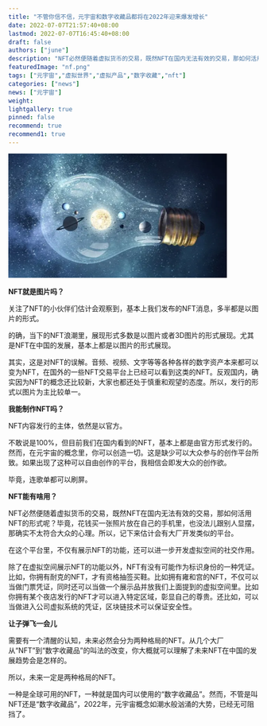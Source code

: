 ```yaml
---
title: "不管你信不信，元宇宙和数字收藏品都将在2022年迎来爆发增长"
date: 2022-07-07T21:57:40+08:00
lastmod: 2022-07-07T16:45:40+08:00
draft: false
authors: ["june"]
description: "NFT必然便随着虚拟货币的交易，既然NFT在国内无法有效的交易，那如何活用NFT的形式呢？毕竟，花钱买一张照片放在自己的手机里，也没法儿跟别人显摆，那确实不太符合大众的心理。所以，记下来估计会有大厂开发类似的平台。在这个平台里，不仅有展示NFT的功能，还可以进一步开发虚拟空间的社交作用。"
featuredImage: "nf.png"
tags: ["元宇宙","虚拟世界","虚拟产品","数字收藏","nft"]
categories: ["news"]
news: ["元宇宙"]
weight: 
lightgallery: true
pinned: false
recommend: true
recommend1: true
---
```




![nft](nf.png)



**NFT就是图片吗？**

关注了NFT的小伙伴们估计会观察到，基本上我们发布的NFT消息，多半都是以图片的形式。

的确，当下的NFT浪潮里，展现形式多数是以图片或者3D图片的形式展现。尤其是NFT在中国的发展，基本上都是以图片的形式展现。

其实，这是对NFT的误解。音频、视频、文字等等各种各样的数字资产本来都可以变为NFT，在国外的一些NFT交易平台上已经可以看到这类的NFT。反观国内，确实因为NFT的概念还比较新，大家也都还处于慎重和观望的态度。所以，发行的形式以图片为主比较单一。



**我能制作NFT吗？**

NFT内容发行的主体，依然是以官方。

不敢说是100%，但目前我们在国内看到的NFT，基本上都是由官方形式发行的。然而，在元宇宙的概念里，你可以创造一切。这是缺少可以大众参与的创作平台所致。如果出现了这种可以自由创作的平台，我相信会即发大众的创作欲。

毕竟，连歌单都可以刷屏。



**NFT能有啥用？**

NFT必然便随着虚拟货币的交易，既然NFT在国内无法有效的交易，那如何活用NFT的形式呢？毕竟，花钱买一张照片放在自己的手机里，也没法儿跟别人显摆，那确实不太符合大众的心理。所以，记下来估计会有大厂开发类似的平台。

在这个平台里，不仅有展示NFT的功能，还可以进一步开发虚拟空间的社交作用。

除了在虚拟空间展示NFT的功能以外，NFT有没有可能作为标识身份的一种凭证。比如，你拥有耐克的NFT，才有资格抽签买鞋。比如拥有雍和宫的NFT，不仅可以当做门票凭证，同时还可以当做一个展示品并放我们上面提到的虚拟空间里。比如你拥有某个夜店发行的NFT才可以进入特定区域，彰显自己的尊贵。还比如，可以当做进入公司虚拟系统的凭证，区块链技术可以保证安全性。



**让子弹飞一会儿**

需要有一个清醒的认知，未来必然会分为两种格局的NFT。从几个大厂从“NFT”到“数字收藏品”的叫法的改变，你大概就可以理解了未来NFT在中国的发展趋势会是怎样的。

所以，未来一定是两种格局的NFT。

一种是全球可用的NFT，一种就是国内可以使用的“数字收藏品”。然而，不管是叫NFT还是“数字收藏品”，2022年，元宇宙概念如潮水般汹涌的大势，已经无可阻挡了。